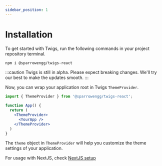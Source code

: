 ```yaml
---
sidebar_position: 1
---
```


# Installation
To get started with Twigs, run the following commands in your project repository terminal. 

```bash
npm i @sparrowengg/twigs-react
```

:::caution
Twigs is still in alpha. Please expect breaking changes. We'll try our best to make the updates smooth. 
:::

Now, you can wrap your application root in Twigs `ThemeProvider`. 

```jsx
import { ThemeProvider } from '@sparrowengg/twigs-react';

function App() {
  return (
    <ThemeProvider>
      <YourApp />
    </ThemeProvider>
  )
}
```

The `theme` object in `ThemeProvider` will help you customize the theme settings of your application. 

For usage with NextJS, check [NextJS setup](./frameworks-usage/nextjs.mdx)